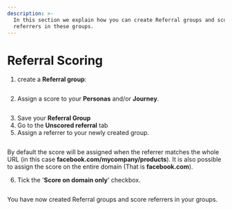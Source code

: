 ```yaml
---
description: >-
  In this section we explain how you can create Referral groups and score
  referrers in these groups.
---
```


# Referral Scoring



1. create a **Referral group**:

![]()

2. Assign a score to your **Personas** and/or **Journey**.

![]()

3. Save your **Referral Group**
4. Go to the **Unscored referral** tab&#x20;
5. Assign a referrer to your newly created group.

![]()

By default the score will be assigned when the referrer matches the whole URL (in this case **facebook.com/mycompany/products**). It is also possible to assign the score on the entire domain (That is **facebook.com**).&#x20;

6. Tick the '**Score on domain only**' checkbox.

![]()

You have now created Referral groups and score referrers in your groups.
